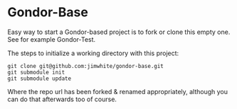 Gondor-Base
==========

Easy way to start a Gondor-based project is to fork or clone this empty one.  See for example Gondor-Test.

The steps to initialize a working directory with this project:

```
git clone git@github.com:jimwhite/gondor-base.git
git submodule init
git submodule update
```

Where the repo url has been forked & renamed appropriately, although you can do that afterwards too of course.

